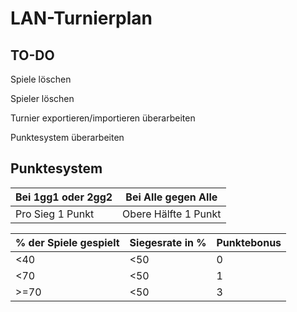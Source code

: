 # LAN-Turnierplan
## TO-DO
Spiele löschen

Spieler löschen

Turnier exportieren/importieren überarbeiten

Punktesystem überarbeiten

## Punktesystem
| Bei 1gg1 oder 2gg2  | Bei Alle gegen Alle   |
| ------------------- | --------------------- |
| Pro Sieg 1 Punkt    | Obere Hälfte 1 Punkt  |

|% der Spiele gespielt | Siegesrate in % | Punktebonus |
|--------------------- | --------------- | ----------- |
|<40                   | <50             | 0           |
|<70                   | <50             | 1           |
|>=70                  | <50             | 3           |
